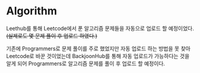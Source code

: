 # Algorithm
Leethub를 통해 Leetcode에서 푼 알고리즘 문제들을 자동으로 업로드 할 예정이었다. ~~(실제로도 몇 문제 풀이 후 업로드 하였다.)~~

기존에 Programmers로 문제 풀이를 주로 했었지만 자동 업로드 하는 방법을 못 찾아 Leetcode로 바꾼 것이었는데 BackjoonHub를 통해 자동 업로드가 가능하다는 것을 알게 되어 Programmers로 알고리즘 문제를 풀이 후 업로드 할 예정이다.
